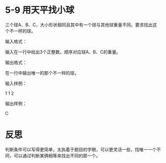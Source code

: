 # 5-9 用天平找小球

三个球A、B、C，大小形状相同且其中有一个球与其他球重量不同。要求找出这个不一样的球。

输入格式：

输入在一行中给出3个正整数，顺序对应球A、B、C的重量。

输出格式：

在一行中输出唯一的那个不一样的球。

输入样例：

1 1 2

输出样例：

C

# 反思

判断条件可以写得更简单，太执着于题目的字眼，可以更灵活一些，找唯一一个不同，可以通过判断某俩相等来找出不同的那一个。
